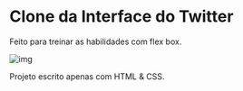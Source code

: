 # Clone da Interface do Twitter

Feito para treinar as habilidades com flex box.

![img](http://i.imgur.com/SIu52ij.png)

Projeto escrito apenas com HTML & CSS.
